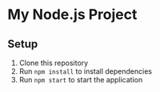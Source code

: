 # My Node.js Project

## Setup

1. Clone this repository
2. Run `npm install` to install dependencies
3. Run `npm start` to start the application

